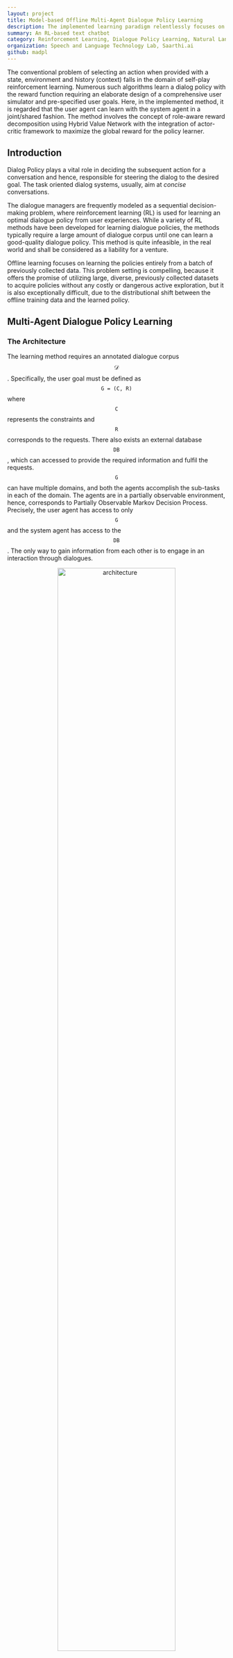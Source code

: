 ```yaml
---
layout: project
title: Model-based Offline Multi-Agent Dialogue Policy Learning
description: The implemented learning paradigm relentlessly focuses on user agent to learn along with the system agent in a joint/shared fashion with the incorporation of the actor critic framework for the optimization of the model-based offline learned dialogue policy.
summary: An RL-based text chatbot 
category: Reinforcement Learning, Dialogue Policy Learning, Natural Language Processing
organization: Speech and Language Technology Lab, Saarthi.ai
github: madpl
---
```


The conventional problem of selecting an action when provided with a state, environment and history (context) falls in the domain of self-play reinforcement learning. Numerous such algorithms learn a dialog policy with the reward function requiring an elaborate design of a comprehensive user simulator and pre-specified user goals. Here, in the implemented method, it is regarded that the user agent can learn with the system agent in a joint/shared fashion. The method involves the concept of role-aware reward decomposition using Hybrid Value Network with the integration of actor-critic framework to maximize the global reward for the policy learner.

## Introduction
Dialog Policy plays a vital role in deciding the subsequent action for a conversation and hence, responsible for steering the dialog to the desired goal. The task oriented dialog systems, usually, aim at _concise_ conversations. 

The dialogue managers are frequently modeled as a sequential decision-making problem, where reinforcement learning (RL) is used for learning an optimal dialogue policy from user experiences. While a variety of RL methods have been developed for learning dialogue policies, the methods typically require a large amount of dialogue corpus until one can learn a good-quality dialogue policy. This method is quite infeasible, in the real world and shall be considered as a liability for a venture.

Offline learning focuses on learning the policies entirely from a batch of previously collected data. This problem setting is compelling, because it offers the promise of utilizing large, diverse, previously collected datasets to acquire policies without any costly or dangerous active exploration, but it is also exceptionally difficult, due to the distributional shift between the offline training data and the learned policy.

## Multi-Agent Dialogue Policy Learning
### The Architecture

The learning method requires an annotated dialogue corpus $$\mathcal{D}$$. Specifically, the user goal must be defined as $$\texttt{G = (C, R)}$$ where $$\texttt{C}$$ represents the constraints and $$\texttt{R}$$ corresponds to the requests. There also exists an external database $$\texttt{DB}$$, which can accessed to provide the required information and fulfil the requests. $$\texttt{G}$$ can have multiple domains, and both the agents accomplish the sub-tasks in each of the domain. The agents are in a partially observable environment, hence, corresponds to Partially Observable Markov Decision Process. Precisely, the user agent has access to only $$\texttt{G}$$ and the system agent has access to the $$\texttt{DB}$$. The only way to gain information from each other is to engage in an interaction through dialogues.

<center>
<figure>
<img src="/assets/images/architecture.png" alt="architecture"
style="width: 80%;"/>
<figcaption style="font-size: 10pt;">The basic architecture for Dialogue Policy Learning.</figcaption>
</figure>
</center>

The designed architecture, for task-oriented dialogue systems, has reward decomposition for the user as well as the system agent during the conversation. The user and the system interact with each other as dialogue agents to jointly learn the policy. They can interact with each other, only and only through an abstract representation of an intention called a _dialogue act_. It is, in our case, represented in a quadruple of form _[domain, intent, slot-type, slot-value]_. 

The algorithm is largely based on the Actor Critic Framework following the paradigm of centralized training and decentralized execution in multi agent reinforcement learning.  It basically asserts that the actor selects its action conditioned on local states, actions for a particular agent whereas the critic is based on all the agents. The Hybrid Value Network consists of three critics in which each critic estimates its return based on role-aware reward decomposition, and each actor uses the estimated value to optimize itself.

### Dialogue Policies and Reward Distribution

#### Dialogue Policies:
**_System Policy:_** The system policy $$\pi$$ decides the system action $$a^S$$ according to the system dialog state $$s^S$$ to give an appropriate response the user agent. Each system action is a subset of dialogue act set $$\mathcal{A}$$ as there may be multiple intents a dialog turn. In practice, dialog acts are de-lexicalized in the dialog policy. The slot values are replaced with a count placeholder and is refilled with the true value according to the entity selected from the external database $$\texttt{DB}$$. This faciliates the system to operate on unseen values.
    
The system dialog state $$s^S$$ at dialog turn _t_ is the concatenation of:
- User action at current turn $$a^U_t$$; 
- System action $$a^S_{t-1}$$ at the last turn;
- The belief state $$b_t$$ that keeps track of constraint &amp; request slots given by user agent, and
- Embedding vectors of the number of query results $$q_t$$ from $$\texttt{DB}$$.

**_User Policy:_** The user policy $$\mu$$ decides the user action $$a^U$$ according to the user dialog state $$s^U$$ to express the constraints ($$\texttt{C}$$) and requests ($$\texttt{R}$$) to the system agent.
	    
The user dialog state $$s^U$$ at dialog turn _t_ is the concatenation of:
- Last system action $$a^S_{t-1}$$;
- Last user action $$a^U_{t-1}$$;
- The goal state $$g_t$$, and;
- An inconsistency vector $$c_t$$ to indicate the inconsistency between system response and user constraint.

In addition to the prediction of dialogue acts, user policy also predicts the terminal signal _T_ at the same time, such that $$\mu = \mu (a^U, T \mid s^U)$$.

#### Rewards Distribution:
The roles of both the agents, user as well as the system are quite different. The user agent actively initiates a task and may change it during conversation, but the system agent passively responds to the user agent and returns the proper information, so the reward should be considered separately for each agent. On the other hand, two agents communicate and collaborate to accomplish the same task cooperatively, so the reward also involves a global target for both agents. Hence, three fold reward distribution is considered as described.

- **_System Reward_** ($$r^S_t$$) consists of:
	- Empty dialog act penalty $$a^S_t = \varnothing$$;
	- Late answer penalty, if there is a request slot triggered but the system agent does not reply the information immediately, and;
	- Task success reward based on the user agent's description.
- **_User Reward_** ($$r^U_t$$) consists of:
	- Empty dialog act penalty $$a^U_t = \varnothing$$;
	- Early inform penalty, and;
    - User goal reward, whether the user agents have expressed all the constraints $$\texttt{C}$$ and requests $$\texttt{R}$$.
- **_Global Reward_** ($$r^G_t$$) consists of:
	- Efficiency penalty, that a small negative value will be given at each dialog turn; 
	- Sub-goal completion reward once the sub-task of $$\texttt{G}$$ in a particular domain is accomplished, and;
	- Task success reward based on user goal $$\texttt{G}$$.

Each agent obtains its _local reward_ during each turn, and the _global reward_ is awarded during the training of the model architecture.

### Hybrid Value Network
The aim of the value network is to estimate the expected return given a current state so that the policy can directly use the estimated cumulative reward for optimization, without sampling the trajectories to obtain rewards which may cause high variance. The actor critic approach in a multi agent reinforcement learning can easily be integrated with centralized training and decentralized execution framework i.e. actor of each agent benefits from a critic and the critic is augmented with the information from all the agents during the training phase. 

The Hybrid Value Network (HVN) is inspired from Hybrid Reward Architecture for Reinforcement Learning. HVN improves the estimate of optimum role aware value function.

It first encodes the dialog state of each agent to learn a state representations:
<center>
$$\begin{equation}
    h^S_s
   =
    tanh(f^S_s (s^S)),
\label{eq:hybrid_sys}
\end{equation}$$

$$\begin{equation}
    h^U_s
   =
    tanh(f^U_s (s^U))
\label{eq:hybrid_usr}
\end{equation}$$
</center>
where $$f (.)$$ can be any neural network unit. The value network is separated into branches each for the value of user reward ($$V^U(s^U)$$), system reward ($$V^S(s^S)$$) and global reward ($$V^G(s)$$).

## Algorithm

{% include pseudocode.html id="2" code="
\begin{algorithm}
\caption{MADPL}
\begin{algorithmic}
\PROCEDURE{Pre-Training}{}
\STATE $\textbf{require:}$ Human to System Conversation Dialog Corpus $\mathcal{D}$ with the annotations of dialog acts $a$
    \STATE initialize: weights $\phi$, $\omega$ for system policy $\pi$ \& user policy $\mu$ respectively
    \STATE pre-train: policies $\pi$, $\mu$ on $\mathcal{D}$ using equation 1.
\ENDPROCEDURE

\PROCEDURE{Training}{}
    \STATE initialize: the weights $\theta$ for the Hybrid Value Network ($V = V^S, V^U, V^G$) and target network $\theta^- \leftarrow \theta$
    \STATE $n = $ training iterations
    \FOR{$j = 0$ \TO $n$}
        \STATE initialize: user goal and dialog state $s^U$, $s^S$
        \STATE $\textbf{repeat:}$
        \STATE Sample actions $a^U$, $a^S$ and terminal signal $\mathcal{T}$ using current policy $\pi$, $\mu$
        \STATE Execute actions and observe reward $r^U$, $r^S$, $r^G$ and new states $s'^U$, $s'^S$
        \STATE Update hybrid value network (critic) using Eq. vhnet
        \STATE Compute the advantage $A^U$, $A^S$, $A^G$ using current value network
        \STATE Update two dialog policies (actor)
        \STATE Assign target network parameters $\theta^- \leftarrow \theta$ every C steps
        \STATE $\textbf{end repeat}$ at $\mathcal{T}$
    \ENDFOR
\ENDPROCEDURE
\end{algorithmic}
\end{algorithm}
" %}



### Pre-Training Session

The initial two steps of the algorithm define the pre-training session. This involves the offline model-based training of the system policy ($\pi$) and the user policy ($\mu$) on human dialogue corpus $\mathcal{D}$ annotated with dialogue acts $\mathcal{a}$ according to the loss function as expressed in the equation 1.
<center>
<figure>
    $$\begin{equation}
    L\hspace{2pt} (X, Y; \beta)
   =
    - [\beta \cdot Y^T \cdot log \hspace{2pt} \sigma (X)
    + (I - Y)^T \cdot log \hspace{2pt} (I - \sigma (X))]
\label{eq:pretrain_loss}
\end{equation}$$
<figcaption style="font-size: 10pt;">Equation 1</figcaption>
</figure>
</center>

Here, X is the state and Y is the action from the corpus of the given task. The $$\beta$$-weighted logistic regression for policy pre-training here to alleviate data bias because each agent only generates several dialog acts in one dialog turn.

### Training Session

The training of the algorithm is split into two stages, first, the pre-training stage and the second stage is the optimization process of both user as well as system policy.

For the critic optimization, it aims to minimize the squared error between the temporal difference target ($$r_t + \gamma V(s_{t+1})$$) and the estimated value ($$V(s_t) = \mathbb{E} \hspace{2pt}[r_t + \gamma V(s_{t+1})]$$). Due to the high variance in framework, the target network is introduced to bring stability in the training process. The actor-critic framework has high variance, since the critic part is updated too frequently and hence the changes done in estimated value bring instability in the training process. This is quite prominent in Multi Agent Reinforcement Learning. 

In context of hybrid value network the session focuses on the minimization of loss functions described in equation 2.

<center><figure>
$$
\begin{equation}
    L^S_V (\theta)
   =
    (r^S + \gamma V^S_{\theta^-} (s'^S) - V^S_\theta (s^S))^2,
\end{equation}$$
$$
\begin{equation}
    L^U_V (\theta)
   =
    (r^U + \gamma V^U_{\theta^-} (s'^U) - V^U_\theta (s^U))^2,
\end{equation}$$
$$
\begin{equation}
    L^G_V (\theta)
   =
    (r^G + \gamma V^G_{\theta^-} (s'^G) - V^G_\theta (s^G))^2,
\end{equation}$$
$$
\begin{equation}
    L_V
   =
    L^S_V + L^U_V + L^G_V
\label{hvnet}
\end{equation}$$
<figcaption style="font-size: 10pt;">Equation 2</figcaption>
</figure></center>

$$V_\theta$$ is parameterized by $$\theta$$ and $$\theta^-$$ is the weight of the target network. The overall loss is the sum of value estimation loss on each component reward. Each dialogue policy aims to maximize for the related returns i.e. system policy aims to maximize the cumulative system awards and global rewards, and similarly, the user policy. 

The advantage ($$A(s) = r + \gamma V(s') - V(s)$$) estimated by the critic can evaluate the new state and the current state to determine the quality of the dialogue (better or worse). With the aid of HVN, the sum of the related component advantages can be used to update different agents.

## Conclusion
The new approach introduced in the paper Multi-Agent Task-Oriented Dialog Policy Learning with Role-Aware Reward Decomposition is quite insightful, and can be used for highly improved dialogue policy. The approach can be applied to leading datasets like DSTC8 - Schema Guided Dataset, to achieve state of the art results. There lies a great opportunity in improving the metrics viz. Inform F1 and the Match Rate, with the modification of the basic neural networks, to more complex networks, and using a better optimizer like AdamW. This project has been implemented using PyTorch Framework.